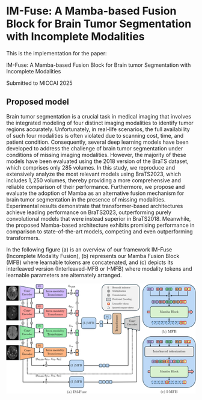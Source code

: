 # IM-Fuse: A Mamba-based Fusion Block for Brain Tumor Segmentation with Incomplete Modalities
This is the implementation for the paper:

IM-Fuse: A Mamba-based Fusion Block for Brain tumor Segmentation with Incomplete Modalities

Submitted to MICCAI 2025

## Proposed model

Brain tumor segmentation is a crucial task in medical imaging that involves the integrated modeling of four distinct imaging modalities to identify tumor regions accurately. Unfortunately, in real-life scenarios, the full availability of such four modalities is often violated due to scanning cost, time, and patient condition. Consequently, several deep learning models have been developed to address the challenge of brain tumor segmentation under conditions of missing imaging modalities. However, the majority of these models have been evaluated using the 2018 version of the BraTS dataset, which comprises only $285$ volumes. 
In this study, we reproduce and extensively analyze the most relevant models using BraTS2023, which includes $1,250$ volumes, thereby providing a more comprehensive and reliable comparison of their performance. Furthermore, we propose and evaluate the adoption of Mamba as an alternative fusion mechanism for brain tumor segmentation in the presence of missing modalities. Experimental results demonstrate that transformer-based architectures achieve leading performance on BraTS2023, outperforming purely convolutional models that were instead superior in BraTS2018. Meanwhile, the proposed Mamba-based architecture exhibits promising performance in comparison to state-of-the-art models, competing and even outperforming transformers.

In the following figure (a) is an overview of our framework IM-Fuse (Incomplete Modality Fusion), (b) represents our Mamba Fusion Block (MFB) where learnable tokens are concatenated, and (c) depicts its interleaved version (Interleaved-MFB or I-MFB) where modality tokens and learnable parameters are alternately arranged.

![image](https://github.com/AImageLab-zip/IM-Fuse/blob/main/figs/IM-Fuse-overview.png)
